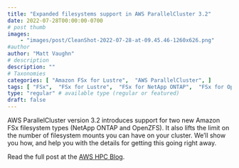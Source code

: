 ```yaml
---
title: "Expanded filesystems support in AWS ParallelCluster 3.2"
date: 2022-07-28T00:00:00-0700
# post thumb
images:
    - "images/post/CleanShot-2022-07-28-at-09.45.46-1260x626.png"
#author
author: "Matt Vaughn"
# description
description: ""
# Taxonomies
categories: [ "Amazon FSx for Lustre",  "AWS ParallelCluster", ]
tags: [ "FSx",  "FSx for Lustre",  "FSx for NetApp ONTAP",  "FSx for OpenZFS",  "ParallelCluster",  "HPC",  "hpcblog", ]
type: "regular" # available type (regular or featured)
draft: false
---
```


AWS ParallelCluster version 3.2 introduces support for two new Amazon FSx filesystem types (NetApp ONTAP and OpenZFS). It also lifts the limit on the number of filesystem mounts you can have on your cluster. We’ll show you how, and help you with the details for getting this going right away.

Read the full post at the [AWS HPC Blog](https://aws.amazon.com/blogs/hpc/expanded-filesystems-support-in-aws-parallelcluster-3-2/).
